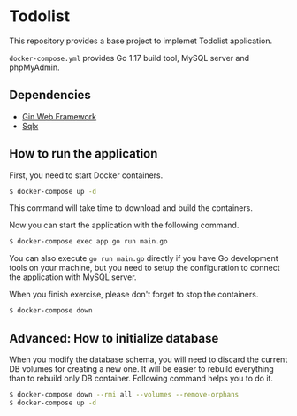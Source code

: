 # Todolist

This repository provides a base project to implemet Todolist application.

`docker-compose.yml` provides Go 1.17 build tool, MySQL server and phpMyAdmin.

## Dependencies

- [Gin Web Framework](https://pkg.go.dev/github.com/gin-gonic/gin)
- [Sqlx](https://pkg.go.dev/github.com/jmoiron/sqlx)

## How to run the application

First, you need to start Docker containers.

```sh
$ docker-compose up -d
```

This command will take time to download and build the containers.

Now you can start the application with the following command.

```sh
$ docker-compose exec app go run main.go
```

You can also execute `go run main.go` directly if you have Go development tools on your machine, but you need to setup
the configuration to connect the application with MySQL server.

When you finish exercise, please don't forget to stop the containers.

```sh
$ docker-compose down
```

## Advanced: How to initialize database

When you modify the database schema, you will need to discard the current DB volumes for creating a new one.
It will be easier to rebuild everything than to rebuild only DB container.
Following command helps you to do it.

```sh
$ docker-compose down --rmi all --volumes --remove-orphans
$ docker-compose up -d
```
